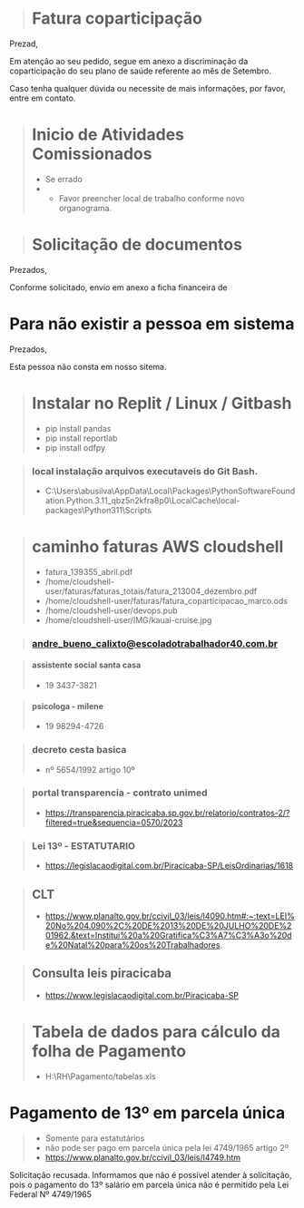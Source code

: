 > # Fatura coparticipação
Prezad,

Em atenção ao seu pedido, segue em anexo a discriminação da coparticipação do seu plano de saúde referente ao mês de Setembro.

Caso tenha qualquer dúvida ou necessite de mais informações, por favor, entre em contato.

> # Inicio de Atividades Comissionados
> - Se errado
> - * Favor preencher local de trabalho conforme novo organograma.

> # Solicitação de documentos

Prezados,

Conforme solicitado, envio em anexo a ficha financeira de 


# Para não existir a pessoa em sistema

Prezados,

Esta pessoa não consta em nosso sitema.


> # Instalar no Replit / Linux / Gitbash
> - pip install pandas
> - pip install reportlab
> - pip install odfpy

> ### local instalação arquivos executaveis do Git Bash.
> - C:\Users\abusilva\AppData\Local\Packages\PythonSoftwareFoundation.Python.3.11_qbz5n2kfra8p0\LocalCache\local-packages\Python311\Scripts


> # caminho faturas AWS cloudshell
> - fatura_139355_abril.pdf
> - /home/cloudshell-user/faturas/faturas_totais/fatura_213004_dezembro.pdf
> - /home/cloudshell-user/faturas/fatura_coparticipacao_marco.ods
> - /home/cloudshell-user/devops.pub
> - /home/cloudshell-user/IMG/kauai-cruise.jpg


> ### andre_bueno_calixto@escoladotrabalhador40.com.br


> #### assistente social santa casa
> - 19 3437-3821

> #### psicologa - milene
> - 19 98294-4726



> ### decreto cesta basica
> - nº 5654/1992 artigo 10º

> ### portal transparencia - contrato unimed
> - https://transparencia.piracicaba.sp.gov.br/relatorio/contratos-2/?filtered=true&sequencia=0570/2023

> ### Lei 13º - ESTATUTARIO
> - https://legislacaodigital.com.br/Piracicaba-SP/LeisOrdinarias/1618

> ## CLT
> - https://www.planalto.gov.br/ccivil_03/leis/l4090.htm#:~:text=LEI%20No%204.090%2C%20DE%2013%20DE%20JULHO%20DE%201962.&text=Institui%20a%20Gratifica%C3%A7%C3%A3o%20de%20Natal%20para%20os%20Trabalhadores.


> ## Consulta leis piracicaba
> - https://www.legislacaodigital.com.br/Piracicaba-SP

> # Tabela de dados para cálculo da folha de Pagamento
> - H:\RH\Pagamento/tabelas.xls




# Pagamento de 13º em parcela única
> - Somente para estatutários
> - não pode ser pago em parcela única pela lei 4749/1965 artigo 2º
> - https://www.planalto.gov.br/ccivil_03/leis/l4749.htm

Solicitação recusada. Informamos que não é possível atender à solicitação, pois o pagamento do 13º salário em parcela única não é permitido pela Lei Federal Nº 4749/1965